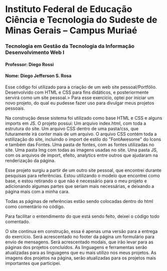 <h1> Instituto Federal de Educação Ciência e Tecnologia do Sudeste de Minas
 Gerais – Campus Muriaé </h1>
<h3> Tecnologia em Gestão da Tecnologia da Informação
Desenvolvimento Web I </h3>
<h4> Professor: Diego Rossi </h4>
<h4> Nome: Diego Jefferson S. Rosa </h4>
 
 
 
<p> Esse código foi utilizado para a criação de um web site pessoal/Portfólio.
Desenvolvido com HTML e CSS para fins didáticos, e posteriormente servirá como um site pessoal.>
Para esse exercício, optei por iniciar um novo projeto, do qual eu pudesse fazer uso para divulgar meus projetos pessoais. </p>
 
<p> Na construção desse sistema foi utilizado como base HTML e CSS e alguns imports em JS.
O projeto possui:
Um arquivo index.html, com toda a estrutura do site.
Um arquivo CSS dentro de uma pasta/css, que futuramente irá conter mais de um arquivo.
O arquivo CSS contém toda a estilização do site, incluindo o import de estilo do "FontAwesome" do Icons e também das Fontes.
Uma pasta de fontes, com as fontes utilizadas no site.
Uma pasta Img com todas as imagens usadas no site.
Uma pasta JS, com os arquivos de import, efeito, analytics entre outros que ajudaram na renderização da página. </p>
 
 
<p> Esse projeto surgiu a partir de um outro site pessoal, que encontrei durante pesquisas para referências.
Estou utilizando o modelo que encontrei como base, e estou retirando o que não é necessário para o meu projeto e adicionando
algumas partes que seriam mais necessárias, e deixando a página mais com a minha cara. </p>
 
<p> Todas as páginas de referências estão sendo colocadas dentro do html como comentário no código. </p>
 
<p> Para facilitar o entendimento do que está sendo feito, deixei o código todo comentado. </p>

<p> O site continua em construção, essa é apenas uma versão para a entrega do exercício.
Será acrescentado no footer da página um formulário para envio de mensagens.
Será acrescentado modais, que irão levar para as páginas dos projetos concluídos.
As linguagens e ferramentas serão atualizadas para as linguagens que eu mais utilizo nos meus projetos.
As imagens dos projetos na página, serão atualizadas para os projetos mais importantes que participei. </p>
